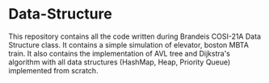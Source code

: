 # Data-Structure
This repository contains all the code written during Brandeis COSI-21A Data Structure class. It contains a simple simulation of elevator, boston MBTA train. It also contains the implementation of AVL tree and Dijkstra's algorithm with all data structures (HashMap, Heap, Priority Queue) implemented from scratch.
